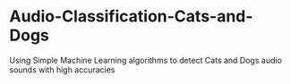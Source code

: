 # Audio-Classification-Cats-and-Dogs
Using Simple Machine Learning algorithms to detect Cats and Dogs audio sounds with high accuracies
